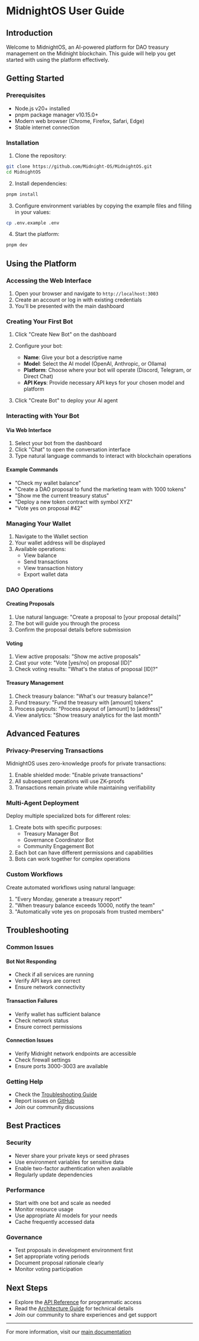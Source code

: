 # MidnightOS User Guide

## Introduction

Welcome to MidnightOS, an AI-powered platform for DAO treasury management on the Midnight blockchain. This guide will help you get started with using the platform effectively.

## Getting Started

### Prerequisites
- Node.js v20+ installed
- pnpm package manager v10.15.0+
- Modern web browser (Chrome, Firefox, Safari, Edge)
- Stable internet connection

### Installation

1. Clone the repository:
```bash
git clone https://github.com/Midnight-OS/MidnightOS.git
cd MidnightOS
```

2. Install dependencies:
```bash
pnpm install
```

3. Configure environment variables by copying the example files and filling in your values:
```bash
cp .env.example .env
```

4. Start the platform:
```bash
pnpm dev
```

## Using the Platform

### Accessing the Web Interface

1. Open your browser and navigate to `http://localhost:3003`
2. Create an account or log in with existing credentials
3. You'll be presented with the main dashboard

### Creating Your First Bot

1. Click "Create New Bot" on the dashboard
2. Configure your bot:
   - **Name**: Give your bot a descriptive name
   - **Model**: Select the AI model (OpenAI, Anthropic, or Ollama)
   - **Platform**: Choose where your bot will operate (Discord, Telegram, or Direct Chat)
   - **API Keys**: Provide necessary API keys for your chosen model and platform

3. Click "Create Bot" to deploy your AI agent

### Interacting with Your Bot

#### Via Web Interface
1. Select your bot from the dashboard
2. Click "Chat" to open the conversation interface
3. Type natural language commands to interact with blockchain operations

#### Example Commands
- "Check my wallet balance"
- "Create a DAO proposal to fund the marketing team with 1000 tokens"
- "Show me the current treasury status"
- "Deploy a new token contract with symbol XYZ"
- "Vote yes on proposal #42"

### Managing Your Wallet

1. Navigate to the Wallet section
2. Your wallet address will be displayed
3. Available operations:
   - View balance
   - Send transactions
   - View transaction history
   - Export wallet data

### DAO Operations

#### Creating Proposals
1. Use natural language: "Create a proposal to [your proposal details]"
2. The bot will guide you through the process
3. Confirm the proposal details before submission

#### Voting
1. View active proposals: "Show me active proposals"
2. Cast your vote: "Vote [yes/no] on proposal [ID]"
3. Check voting results: "What's the status of proposal [ID]?"

#### Treasury Management
1. Check treasury balance: "What's our treasury balance?"
2. Fund treasury: "Fund the treasury with [amount] tokens"
3. Process payouts: "Process payout of [amount] to [address]"
4. View analytics: "Show treasury analytics for the last month"

## Advanced Features

### Privacy-Preserving Transactions

MidnightOS uses zero-knowledge proofs for private transactions:

1. Enable shielded mode: "Enable private transactions"
2. All subsequent operations will use ZK-proofs
3. Transactions remain private while maintaining verifiability

### Multi-Agent Deployment

Deploy multiple specialized bots for different roles:

1. Create bots with specific purposes:
   - Treasury Manager Bot
   - Governance Coordinator Bot
   - Community Engagement Bot
2. Each bot can have different permissions and capabilities
3. Bots can work together for complex operations

### Custom Workflows

Create automated workflows using natural language:

1. "Every Monday, generate a treasury report"
2. "When treasury balance exceeds 10000, notify the team"
3. "Automatically vote yes on proposals from trusted members"

## Troubleshooting

### Common Issues

#### Bot Not Responding
- Check if all services are running
- Verify API keys are correct
- Ensure network connectivity

#### Transaction Failures
- Verify wallet has sufficient balance
- Check network status
- Ensure correct permissions

#### Connection Issues
- Verify Midnight network endpoints are accessible
- Check firewall settings
- Ensure ports 3000-3003 are available

### Getting Help

- Check the [Troubleshooting Guide](./troubleshooting.md)
- Report issues on [GitHub](https://github.com/Midnight-OS/MidnightOS/issues)
- Join our community discussions

## Best Practices

### Security
- Never share your private keys or seed phrases
- Use environment variables for sensitive data
- Enable two-factor authentication when available
- Regularly update dependencies

### Performance
- Start with one bot and scale as needed
- Monitor resource usage
- Use appropriate AI models for your needs
- Cache frequently accessed data

### Governance
- Test proposals in development environment first
- Set appropriate voting periods
- Document proposal rationale clearly
- Monitor voting participation

## Next Steps

- Explore the [API Reference](./api-reference.md) for programmatic access
- Read the [Architecture Guide](./architecture.md) for technical details
- Join our community to share experiences and get support

---

For more information, visit our [main documentation](https://github.com/Midnight-OS/MidnightOS#readme)